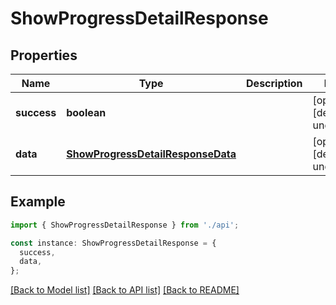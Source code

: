 # ShowProgressDetailResponse

## Properties

| Name        | Type                                                                    | Description | Notes                             |
| ----------- | ----------------------------------------------------------------------- | ----------- | --------------------------------- |
| **success** | **boolean**                                                             |             | [optional] [default to undefined] |
| **data**    | [**ShowProgressDetailResponseData**](ShowProgressDetailResponseData.md) |             | [optional] [default to undefined] |

## Example

```typescript
import { ShowProgressDetailResponse } from './api';

const instance: ShowProgressDetailResponse = {
  success,
  data,
};
```

[[Back to Model list]](../README.md#documentation-for-models) [[Back to API list]](../README.md#documentation-for-api-endpoints) [[Back to README]](../README.md)
